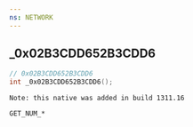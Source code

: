 ```yaml
---
ns: NETWORK
---
```

## _0x02B3CDD652B3CDD6

```c
// 0x02B3CDD652B3CDD6
int _0x02B3CDD652B3CDD6();
```

```
Note: this native was added in build 1311.16

GET_NUM_*
```

